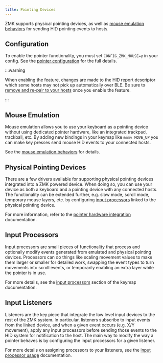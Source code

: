 ```yaml
---
title: Pointing Devices
---
```


ZMK supports physical pointing devices, as well as [mouse emulation behaviors](../keymaps/behaviors/mouse-emulation.md) for sending HID pointing events to hosts.

## Configuration

To enable the pointer functionality, you must set `CONFIG_ZMK_MOUSE=y` in your config. See the [pointer configuration](../config/pointing.md) for the full details.

:::warning

When enabling the feature, changes are made to the HID report descriptor which some hosts may not pick up automatically over BLE. Be sure to [remove and re-pair to your hosts](bluetooth.md#refreshing-the-hid-descriptor) once you enable the feature.

:::

## Mouse Emulation

Mouse emulation allows you to use your keyboard as a pointing device without using dedicated pointer hardware, like an integrated trackpad, trackball, etc. By adding new bindings in your keymap like `&mmv MOVE_UP` you can make key presses send mouse HID events to your connected hosts.

See the [mouse emulation behaviors](../keymaps/behaviors/mouse-emulation.md) for details.

## Physical Pointing Devices

There are a few drivers available for supporting physical pointing devices integrated into a ZMK powered device. When doing so, you can use your device as both a keyboard and a pointing device with any connected hosts. The functionality can be extended further, e.g. slow mode, scroll mode, temporary mouse layers, etc. by configuring [input processors](#input-processors) linked to the physical pointing device.

For more information, refer to the [pointer hardware integration](../development/hardware-integration/pointing.mdx) documentation.

## Input Processors

Input processors are small pieces of functionality that process and optionally modify events generated from emulated and physical pointing devices. Processors can do things like scaling movement values to make them larger or smaller for detailed work, swapping the event types to turn movements into scroll events, or temporarily enabling an extra layer while the pointer is in use.

For more details, see the [input processors](../keymaps/input-processors/index.md) section of the keymap documentation.

## Input Listeners

Listeners are the key piece that integrate the low level input devices to the rest of the ZMK system. In particular, listeners subscribe to input events from the linked device, and when a given event occurs (e.g. X/Y movement), apply any input processors before sending those events to the HID system for notification to the host. The main way to modify the way a pointer behaves is by configuring the input processors for a given listener.

For more details on assigning processors to your listeners, see the [input processor usage](../keymaps/input-processors/usage.md) documentation.
